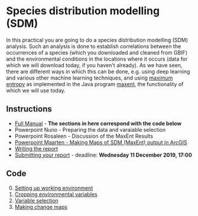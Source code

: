 Species distribution modelling (SDM)
====================================

In this practical you are going to do a species distribution modelling (SDM) analysis. Such an analysis
is done to establish correlations between the occurrences of a species (which you downloaded and cleaned
from GBIF) and the environmental conditions in the locations where it occurs (data for which we will 
download today, if you haven't already). As we have seen, there are different ways in which this can be done,
e.g. using deep learning and various other machine learning techniques, and using 
[maximum entropy](https://en.wikipedia.org/wiki/Principle_of_maximum_entropy) as implemented in the Java
program [maxent](https://biodiversityinformatics.amnh.org/open_source/maxent/), the functionality of which
we will use today.

## Instructions

- [Full Manual](Mebioda_PracticalManual_2019.pdf) - **The sections in here correspond with the code below**
- Powerpoint Nuno - Preparing the data and varaiable selection
- Powerpoint Rosaleen - Discussion of the MaxEnt Results
- [Powerpoint Maarten - Making Maps of SDM (MaxEnt) output in ArcGIS](https://surfdrive.surf.nl/files/index.php/s/rcBYszz1J1GN7PL)
- [Writing the report](reporting.md)
- [Submitting your report](https://github.com/naturalis/mebioda/blob/master/doc/week2/w2d3/lecture3.md#exercise-contributing-to-the-course-repository) -
  deadline: **Wednesday 11 December 2019, 17:00**

## Code

0. [Setting up working environment](00_SettingUpWorkEnviroment.R)
1. [Cropping environmental variables](01_CroppingEnvVariables.R)
2. [Variable selection](02_VariableSelection.R)
3. [Making change maps](03_Making_ChangeMaps.R)

<!--

The SDM practical
-----------------

- [Instructions for the practical](SDM_Workshop_MethodsBiodiversity_08_12_17.pdf)
- [R script for clipping and variable selection](RScript_SDM_Workshop_VariableSelection_Clipping.R)

Lecture slides
--------------

- [SDM and its suite of applications](Principles_SDM_Raes_2017.pptx) - Niels Raes
- [Practical uses of SDM: Forecasting](Presentation_SDM_Forecasting_Leon_Marshall_08_12_17.pptx) - Leon Marshall


- [examples of cropping and conversion using various approaches](https://github.com/naturalis/mebioda/blob/master/doc/week2/w2d3/Workflow.md)
- [SDM Manual](SDM_Manual) - A collection of informational tutorial pages on DIVA-GIS and Maxent
- [MAXENT Data](Maxent_data.zip) - A Zip archive with example input data and Maxent 
  analysis results for the species [_Macaranga auriculata_](http://www.asianplant.net/MacMalBorneo/Macaranga%20auriculata.htm)

Background reading
------------------

- a [book chapter](Raes_Aguirre_2018_ch21.pdf) on SDM by Niels Raes and Jesús Aguirre‐Gutiérrez -->


